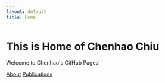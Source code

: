 ```yaml
---
layout: default
title: Home
---
```


# This is Home of Chenhao Chiu

Welcome to Chenhao's GitHub Pages!

[About](/about/)
[Publications](/pub/)
